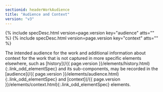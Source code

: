 ```yaml
---
sectionid: headerWorkAudience
title: "Audience and Context"
version: "v3"
---
```






{% include specDesc.html version=page.version key="audience" atts="" %}
{% include specDesc.html version=page.version key="context" atts="" %}



The intended audience for the work and additional information about context for the
work
that is not captured in more specific elements elsewhere, such as [history](/{{ page.version }}/elements/history.html){:.link_odd_elementSpec} and its sub-components, may be recorded in the [audience](/{{ page.version }}/elements/audience.html){:.link_odd_elementSpec} and [context](/{{ page.version }}/elements/context.html){:.link_odd_elementSpec} elements.

